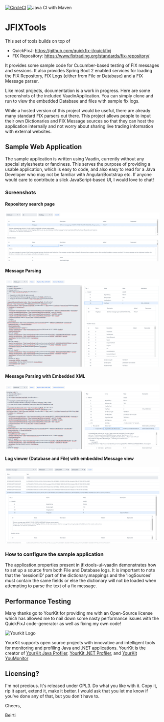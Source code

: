 [![CircleCI](https://circleci.com/gh/beirtipol/jfixtools.svg?style=svg)](https://circleci.com/gh/beirtipol/jfixtools)
![Java CI with Maven](https://github.com/beirtipol/jfixtools/workflows/Java%20CI%20with%20Maven/badge.svg)

# JFIXTools

This set of tools builds on top of 
- QuickFixJ: https://github.com/quickfix-j/quickfixj
- FIX Repository: https://www.fixtrading.org/standards/fix-repository/ 

It provides some sample code for Cucumber-based testing of FIX messages and sessions. It also provides 
Spring Boot 2 enabled services for loading the FIX Repository, FIX Logs (either from File or Database)
and a FIX Message parser. 

Like most projects, documentation is a work in progress. Here are some screenshots of the included 
VaadinApplication. You can simply clone and run to view the embedded Database and files with 
sample fix logs.

While a hosted version of this project would be useful, there are already many standard FIX parsers out there.
This project allows people to input their own Dictionaries and FIX Message sources so that they
can host the application internally and not worry about sharing live trading information with
external websites.

## Sample Web Application

The sample application is written using Vaadin, currently without any special stylesheets or fanciness.
This serves the purpose of providing a usable application, which is easy to code, and also easy to read for
a Java Developer who may not be familiar with Angular/Bootstrap etc. If anyone would care to 
contribute a slick JavaScript-based UI, I would love to chat!

### Screenshots
#### Repository search page
![Repository Search With Embedded Info](/docs/images/RepositorySearchWithEmbeddedInfo.png)

#### Message Parsing
![Message Parsing showing Message Type info](/docs/images/ParserWithMessageType.png)

#### Message Parsing with Embedded XML
![Message Parsing showing embedded XML](/docs/images/ParserWithXML.png)

#### Log viewer (Database and File) with embedded Message view
![Logs with embedded Message View](/docs/images/LogsWithEmbeddedMessageInfo.png)

### How to configure the sample application

The application.properties present in jfixtools-ui-vaadin demonstrates how to set up a source from both File and Database logs. 
It is important to note that the 'sessionID' part of the dictionary.mappings and the 'logSources' must contain the same fields
or else the dictionary will not be loaded when attempting to parse the text of a fix message.

## Performance Testing
Many thanks go to YourKit for providing me with an Open-Source license which has allowed me to nail
down some nasty performance issues with the QuickFixJ code-generator as well as fixing my own
code!

![Yourkit Logo](https://www.yourkit.com/images/yklogo.png)

YourKit supports open source projects with innovative and intelligent tools for monitoring and profiling Java and .NET applications.
YourKit is the creator of [YourKit Java Profiler](https://www.yourkit.com/java/profiler/), [YourKit .NET Profiler](https://www.yourkit.com/.net/profiler/), and [YourKit YouMonitor](https://www.yourkit.com/youmonitor/)

## Licensing?
I'm not precious. It's released under GPL3. Do what you like with it. Copy it, rip it apart, extend it, make it better. I would ask that you let me know if you've done any of that, but you don't have to.

Cheers,

Beirti
